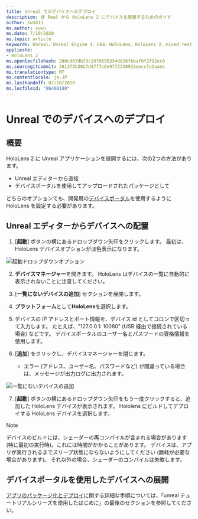 ```yaml
---
title: Unreal でのデバイスへのデプロイ
description: 非 Real から HoloLens 2 にデバイスを展開するためのガイド
author: sw5813
ms.author: suwu
ms.date: 7/10/2020
ms.topic: article
keywords: Unreal、Unreal Engine 4、UE4、HoloLens、HoloLens 2、mixed reality、デバイスへのデプロイ、PC、ドキュメント
appliesto:
- HoloLens 2
ms.openlocfilehash: 2d0cd67db79c1970695334d826fbbaf0f2f92ec0
ms.sourcegitcommit: 2813f5b3027d47f7c6e9772338935eeccfa2aaec
ms.translationtype: MT
ms.contentlocale: ja-JP
ms.lasthandoff: 07/16/2020
ms.locfileid: "86408180"
---
```

# <a name="deploy-to-device-in-unreal"></a>Unreal でのデバイスへのデプロイ

## <a name="overview"></a>概要
HoloLens 2 に Unreal アプリケーションを展開するには、次の2つの方法があります。 
* Unreal エディターから直接
* デバイスポータルを使用してアップロードされたパッケージとして

どちらのオプションでも、開発用の[デバイスポータル](using-the-windows-device-portal.md)を使用するように HoloLens を設定する必要があります。 

## <a name="deploying-to-device-from-the-unreal-editor"></a>Unreal エディターからデバイスへの配置

1. [**起動**] ボタンの横にあるドロップダウン矢印をクリックします。 最初は、HoloLens デバイスオプションが淡色表示になります。

![起動ドロップダウンオプション](images/unreal/launch-dropdown.png)

2. **デバイスマネージャー**を開きます。 HoloLens はデバイスの一覧に自動的に表示されないことに注意してください。

3. [**一覧にないデバイスの追加**] セクションを展開します。

4. **プラットフォーム**として**HoloLens**を選択します。

5. デバイスの IP アドレスとポート情報を、デバイス id としてコロンで区切って入力します。 たとえば、"127.0.0.1: 10080" (USB 経由で接続されている場合) などです。 デバイスポータルのユーザー名とパスワードの資格情報を使用します。

6. [**追加**] をクリックし、デバイスマネージャーを閉じます。 
    * エラー (アドレス、ユーザー名、パスワードなど) が間違っている場合は、メッセージが出力ログに出力されます。

![一覧にないデバイスの追加](images/unreal/add-unlisted-device.png)

7. [**起動**] ボタンの横にあるドロップダウン矢印をもう一度クリックすると、追加した HoloLens デバイスが表示されます。 Hololens にビルドしてデプロイする HoloLens デバイスを選択します。 

>[!NOTE]
>デバイスのビルドには、シェーダーの再コンパイルが含まれる場合があります (特に最初の実行時)。これには時間がかかることがあります。 デバイスは、アプリが実行されるまでスリープ状態にならないようにしてください (磨耗が必要な場合があります)。 それ以外の場合、シェーダーのコンパイルは失敗します。

## <a name="deploying-to-device-via-device-portal"></a>デバイスポータルを使用したデバイスへの展開

[アプリのパッケージ化とデプロイ](unreal-uxt-ch6.md#packaging-and-deploying-the-app-via-device-portal)に関する詳細な手順については、「unreal チュートリアルシリーズを使用したはじめに」の最後のセクションを参照してください。

